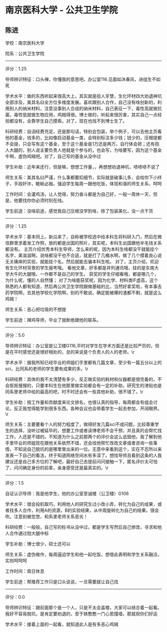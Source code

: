 # 南京医科大学 - 公共卫生学院

## 陈进

学校：南京医科大学

院系：公共卫生学院

* * *

评分：1.25

导师辨识特征：口头禅，你懂我的意思吧。办公室116.见面如沐春风，进组生不如死

学术水平：做的东西听起来很高大上，其实就是拾人牙慧，生化环材四大劝退神坑全部涉及，美其名曰全方位多维度发展。喜欢跟别人合作，自己没有啥创新的，利用别人的纳米材料，注意没事别人合成的纳米材料，自己表征一下，毒性高就做抗菌，毒性低就做生物应用，鸡贼得很。博士做的，听起来很厉害，其实自己一点经验都没有，全靠学生自己摸索。对了，现在也找不到博士生了。

科研经费：自诩经费充足，还是那句话，特别会包装，举个例子，可以去他主页看他的基金，钱多的，比如像启动基金一类，会特别标注多少钱；钱少的，压根提都不会提，只会写有这个基金，至于这个基金是1万还是两万，自行体会把；还有抱人大腿的，别人说主要负责人他就是个参与的，也会写，为啥要写，因为这个基金牛啊，虚伪鸡贼吧。对了，自己写的基金从没中过

学生补助：近年来还行，但是嘛，想想工作量，，再想想劝退神坑，啧啧啧不说了

师生关系：美其名曰严谨，什么事都要扣细节，实际就是破事儿多，会给你下小绊子，手段奸诈，睚眦必报。强迫学生每周一跟他吃饭，体现和谐的师生关系，呵呵

工作时间：会灌鸡汤，让人觉得，努力奋斗都是为自己好，一般一周休一天，但是，他要找你你必须时刻在线。

学生前途：没啥前途，感觉我自己压根没学到啥，除了包装美化，没一点干货

* * *

评分：1.25

学术水平：基本同上。新瓜来了，自称被学校选中给本科生将科研入门，然后在微信群里求着发工作照，放的都是出国的照片，其实呢，本科生出国跟他半毛钱关系都没有。
主页介绍优秀本科生导师，怎么来的呢，因为本科生啥都没干就能挂个名字，美滋滋啊，说啥都没干也不合适，就是打了几桶水啊，做了几个摸着良心说无关痛痒的实验，就能挂个名，然后就能去骗本科生啦。
对了，主页介绍，欢迎有生化环材背景的学生报考哦。
看他文章，好多都是并列通讯哦，挂的是东南大学大牛的大腿哦，一作都不是自己的学生。
获奖的学生仔细看哦，都是哪几个，为什么呢，懂的人自然懂；
对了为啥能获奖呢，因为化学、材料类IF虚高，这个熟悉的人都有知道，然后再公共卫生学院跟做基础的比，当然好拿奖啦，有本事去药学院啊，去其他学校化学院啊，别的不敢说，确定能被爆的渣都不剩，就是这么鸡贼！

师生关系：恶心把垃圾的不想提

学生前途：辣鸡导师，毕业了就断绝跟他的联系。

* * *

评分：5.0

导师辨识特征：办公室是公卫楼G116,平时对学生在学术方面还是比较严厉的，但是在平时感觉还是很好相处的，总的来说是个负责人的人的老师。\r

学术水平：据我所知已经毕业的师姐们手里都有几篇文章，至少有一篇五分以上的sci，比同系的老师的学生要有成果的多。\r

科研经费：具体的我不太清楚有多少，反正做实验的耗材和仪器都是很完备的，不会抠抠搜搜的，只要本科生在他那里做实验都会有一定的补助，研究生的津贴也是同系里老师中给的最高的吧，时不时还会有一些其他补助，很不错了。\r

学生补助：按工作量和贡献度来论文排名，也很认真的指导，每周都会有组会讨论，反正我觉得能学到很多东西。各种会议也会带着学生一起去参加，开阔眼界。\r

师生关系：主要要看个人的努力程度了，做得好发几篇sci不成问题，比较尊重学生的选择，没听过被延毕的，想要工作或者读博老师不会干预，并且真的会帮忙找工作，人还是不错的。不知道为什么之前那两个的评价会这么诋毁他，我了解到他手里毕业的师姐现在跟他关系依然不错，还会找他帮忙改改文章或者咨询一些事情，不知说自己脱坑的是哪里冒出来的一位。无意中来看到这个，实在不忍所以来发表一下自己的看法，终于知道网络空间水有多深了。想找导师且看到这条的人我建议还是自己多方位的了解吧，最好自己去提前问问接触一下，匿名评价太可怕了，问问确定身份的前辈，亲身感受还是最真实的。\r

* * *

评分：1.5

自证认识导师：我是他学生，他的办公室至诚楼（公卫楼）G106

学术水平：很会投机取巧，利用他人的研究生过小改小弄，转化为自己的成果，或者找多人合作，利用A的资源，B的实验结果，从中周旋转化为自己的结果。很会吹。注意别被忽悠，和系里老师关系恶劣！

科研经费：一般般，自己写的标书从没中过，都是学生写然后自己修改，寻求和他人合作通过抱大腿中标

学生补助：博士很少，硕士还可以

师生关系：虚伪做作，每周逼迫学生和他一起吃饭，想借此表明和学生关系融洽，实则呵呵呵

工作时间：周日休息

学生前途：帮推荐工作只是口头说说，一旦需要就让自己找

* * *

评分：0.0

导师辨识特征：跟前面那个是一个人，只是不太会盖楼，大家可以结合着一起看。我好不容易脱坑，是肯定要劝退的，至于铁憨憨一门心思撞墙，那就祝你们好运

学术水平：接着上面的一起看，就知道此人是有多恶心鸡贼